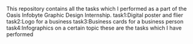 This repository contains all the tasks which I performed as a part of the Oasis Infobyte Graphic Design Internship. 
task1:Digital poster and flier
task2:Logo for a business
task3:Business cards for a business person
task4:Infographics on a certain topic
these are the tasks which I have performed
